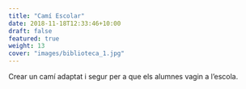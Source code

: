 ```yaml
---
title: "Camí Escolar"
date: 2018-11-18T12:33:46+10:00
draft: false
featured: true
weight: 13
cover: "images/biblioteca_1.jpg"
---
```


Crear un camí adaptat i segur per a que els alumnes vagin a l’escola.